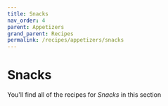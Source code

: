 ```yaml
---
title: Snacks
nav_order: 4
parent: Appetizers
grand_parent: Recipes
permalink: /recipes/appetizers/snacks
---
```


# Snacks

You'll find all of the recipes for *Snacks* in this section
